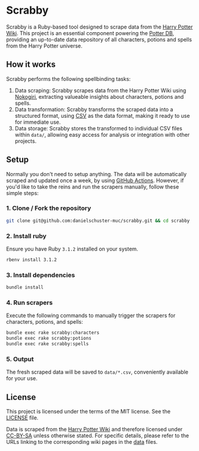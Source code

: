 # Scrabby
Scrabby is a Ruby-based tool designed to scrape data from the [Harry Potter Wiki](https://harrypotter.fandom.com/wiki/Main_Page).
This project is an essential component powering the [Potter DB](https://github.com/danielschuster-muc/potter-db), providing an up-to-date data repository of all characters, potions and spells from the Harry Potter universe.

## How it works
Scrabby performs the following spellbinding tasks:

1. Data scraping: Scrabby scrapes data from the Harry Potter Wiki using [Nokogiri](https://nokogiri.org/), extracting valueable insights about characters, potions and spells.
2. Data transformation: Scrabby transforms the scraped data into a structured format, using [CSV](https://en.wikipedia.org/wiki/Comma-separated_values) as the data format, making it ready to use for immediate use.
3. Data storage: Scrabby stores the transformed to individual CSV files within `data/`, allowing easy access for analysis or integration with other projects.

## Setup
Normally you don't need to setup anything. The data will be automatically scraped and updated once a week, by using [GitHub Actions](.github/workflows).
However, if you'd like to take the reins and run the scrapers manually, follow these simple steps:

### 1. Clone / Fork the repository
```bash
git clone git@github.com:danielschuster-muc/scrabby.git && cd scrabby
```
### 2. Install ruby
Ensure you have Ruby `3.1.2` installed on your system.
```bash
rbenv install 3.1.2
```
### 3. Install dependencies
```bash
bundle install
```
### 4. Run scrapers
Execute the following commands to manually trigger the scrapers for characters, potions, and spells:
```bash
bundle exec rake scrabby:characters
bundle exec rake scrabby:potions
bundle exec rake scrabby:spells
```
### 5. Output
The fresh scraped data will be saved to `data/*.csv`, conveniently available for your use.

## License
This project is licensed under the terms of the MIT license. See the [LICENSE](LICENSE) file.

Data is scraped from the [Harry Potter Wiki](https://harrypotter.fandom.com/wiki/Main_Page) and therefore licensed under [CC-BY-SA](https://www.fandom.com/licensing) unless otherwise stated. For specific details, please refer to the URLs linking to the corresponding wiki pages in the [data](/data) files. 

